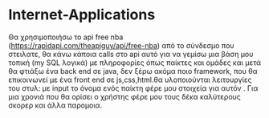 # Internet-Applications
Θα χρησιμοποιήσω το api free nba (https://rapidapi.com/theapiguy/api/free-nba) από το σύνδεσμο που στειλατε, θα κάνω κάποια calls στο api αυτό για να γεμίσω μια βάση μου τοπική (my SQL λογικά) με πληροφορίες όπως παίκτες και ομάδες και μετά θα φτιάξω ένα back end σε java, δεν ξέρω ακόμα ποιο framework, που θα επικοινωνεί με ένα front end σε js,css,html.θα υλοποιούνται λειτουργίες του στυλ: με input το όνομα ενός παίκτη φέρε μου στοιχεία για αυτόν . Για μια χρονιά που θα ορίσει ο χρήστης φέρε μου τους δέκα καλύτερους σκορερ και άλλα παρομοια. 
